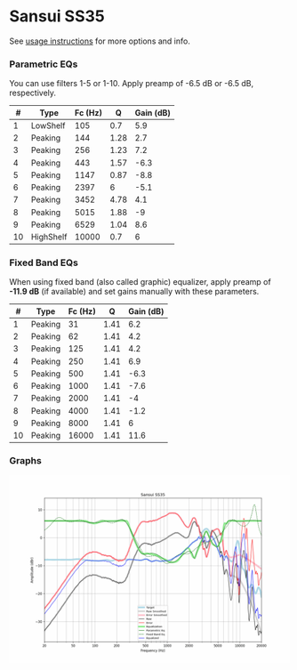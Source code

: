 # Sansui SS35
See [usage instructions](https://github.com/jaakkopasanen/AutoEq#usage) for more options and info.

### Parametric EQs
You can use filters 1-5 or 1-10. Apply preamp of -6.5 dB or -6.5 dB, respectively.

|   # | Type      |   Fc (Hz) |    Q |   Gain (dB) |
|-----|-----------|-----------|------|-------------|
|   1 | LowShelf  |       105 | 0.7  |         5.9 |
|   2 | Peaking   |       144 | 1.28 |         2.7 |
|   3 | Peaking   |       256 | 1.23 |         7.2 |
|   4 | Peaking   |       443 | 1.57 |        -6.3 |
|   5 | Peaking   |      1147 | 0.87 |        -8.8 |
|   6 | Peaking   |      2397 | 6    |        -5.1 |
|   7 | Peaking   |      3452 | 4.78 |         4.1 |
|   8 | Peaking   |      5015 | 1.88 |        -9   |
|   9 | Peaking   |      6529 | 1.04 |         8.6 |
|  10 | HighShelf |     10000 | 0.7  |         6   |

### Fixed Band EQs
When using fixed band (also called graphic) equalizer, apply preamp of **-11.9 dB** (if available) and set gains manually with these parameters.

|   # | Type    |   Fc (Hz) |    Q |   Gain (dB) |
|-----|---------|-----------|------|-------------|
|   1 | Peaking |        31 | 1.41 |         6.2 |
|   2 | Peaking |        62 | 1.41 |         4.2 |
|   3 | Peaking |       125 | 1.41 |         4.2 |
|   4 | Peaking |       250 | 1.41 |         6.9 |
|   5 | Peaking |       500 | 1.41 |        -6.3 |
|   6 | Peaking |      1000 | 1.41 |        -7.6 |
|   7 | Peaking |      2000 | 1.41 |        -4   |
|   8 | Peaking |      4000 | 1.41 |        -1.2 |
|   9 | Peaking |      8000 | 1.41 |         6   |
|  10 | Peaking |     16000 | 1.41 |        11.6 |

### Graphs
![](./Sansui%20SS35.png)
